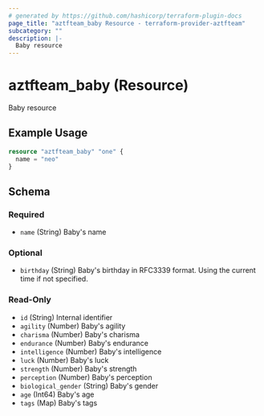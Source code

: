 ```yaml
---
# generated by https://github.com/hashicorp/terraform-plugin-docs
page_title: "aztfteam_baby Resource - terraform-provider-aztfteam"
subcategory: ""
description: |-
  Baby resource
---
```


# aztfteam_baby (Resource)

Baby resource

## Example Usage

```terraform
resource "aztfteam_baby" "one" {
  name = "neo"
}
```

<!-- schema generated by tfplugindocs -->

## Schema

### Required

- `name` (String) Baby's name

### Optional

- `birthday` (String) Baby's birthday in RFC3339 format. Using the current time if not specified.

### Read-Only

- `id` (String) Internal identifier
- `agility` (Number) Baby's agility
- `charisma` (Number) Baby's charisma
- `endurance` (Number) Baby's endurance
- `intelligence` (Number) Baby's intelligence
- `luck` (Number) Baby's luck
- `strength` (Number) Baby's strength
- `perception` (Number) Baby's perception
- `biological_gender` (String) Baby's gender
- `age` (Int64) Baby's age
- `tags` (Map) Baby's tags
